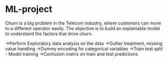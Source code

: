 # ML-project
Churn is a big problem in the Telecom industry, where customers can move to a different operator easily. The objective is to build an explainable model to understand the factors that drive churn. 

->Perform Exploratory data analysis on the data 
->Outlier treatment, missing value handling
->Dummy encoding for categorical variables
->Train test split - Model training
->Confusion matrix on train and test predictions
